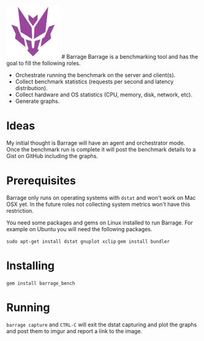 <img src="barrage.jpg" alt="Barrage" width="140" height="140">
# Barrage
Barrage is a benchmarking tool and has the goal to fill the following roles.

- Orchestrate running the benchmark on the server and client(s).
- Collect benchmark statistics (requests per second and latency distribution).
- Collect hardware and OS statistics (CPU, memory, disk, network, etc).
- Generate graphs.

# Ideas
My initial thought is Barrage will have an agent and orchestrator mode. Once the benchmark run is complete it will post the benchmark details to a Gist on GitHub including the graphs.

# Prerequisites
Barrage only runs on operating systems with `dstat` and won't work on Mac OSX yet. In the future roles not collecting system metrics won't have this restriction.

You need some packages and gems on Linux installed to run Barrage. For example on Ubuntu you will need the following packages.

`sudo apt-get install dstat gnuplot xclip`
`gem install bundler`

# Installing
`gem install barrage_bench`

# Running
`barrage capture` and `CTRL-C` will exit the dstat capturing and plot the graphs and post them to imgur and report a link to the image. 
